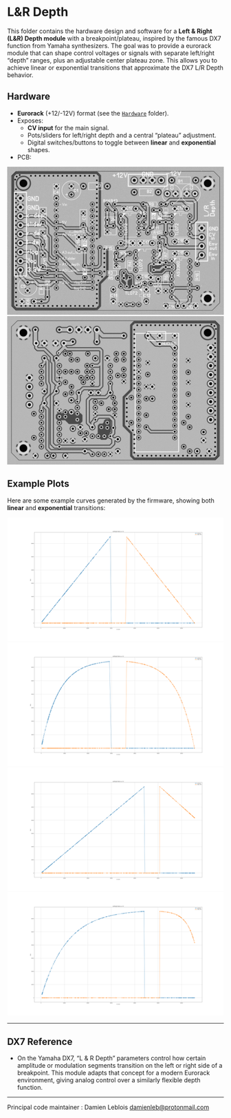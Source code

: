 # L&R Depth

This folder contains the hardware design and software for a **Left & Right (L&R) Depth module** with a breakpoint/plateau, inspired by the famous DX7 function from Yamaha synthesizers. The goal was to provide a eurorack module that can shape control voltages or signals with separate left/right “depth” ranges, plus an adjustable center plateau zone. This allows you to achieve linear or exponential transitions that approximate the DX7 L/R Depth behavior.

## Hardware

- **Eurorack** (+12/-12V) format (see the [`Hardware`](Hardware/) folder).
- Exposes:
  - **CV input** for the main signal.
  - Pots/sliders for left/right depth and a central “plateau” adjustment.
  - Digital switches/buttons to toggle between **linear** and **exponential** shapes.
- PCB:

![LRDepth_top](https://raw.githubusercontent.com/arpfic/l_depth_r_depth_dx7_eurorack/master/Hardware/lr_depth_top.jpg)
![LRDepth_bottom](https://raw.githubusercontent.com/arpfic/l_depth_r_depth_dx7_eurorack/master/Hardware/lr_depth_bottom.jpg)

## Example Plots

Here are some example curves generated by the firmware, showing both **linear** and **exponential** transitions:

![Linearcurve](https://raw.githubusercontent.com/arpfic/l_depth_r_depth_dx7_eurorack/master/lin_final.png)  
![Expcurve](https://raw.githubusercontent.com/arpfic/l_depth_r_depth_dx7_eurorack/master/exp_w_c=4_final.png)  
![Linearother](https://raw.githubusercontent.com/arpfic/l_depth_r_depth_dx7_eurorack/master/lin_other.png)  
![Expother](https://raw.githubusercontent.com/arpfic/l_depth_r_depth_dx7_eurorack/master/exp_other.png)

---

## DX7 Reference

- On the Yamaha DX7, “L & R Depth” parameters control how certain amplitude or modulation segments transition on the left or right side of a breakpoint. This module adapts that concept for a modern Eurorack environment, giving analog control over a similarly flexible depth function.

---

Principal code maintainer : Damien Leblois <damienleb@protonmail.com>
